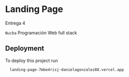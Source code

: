 
# Landing Page

Entrega 4

`Nucba` Programación Web full stack


## Deployment

To deploy this project run 

```bash
  landing-page-7mbe4risj-danielagonzalez88.vercel.app
```


